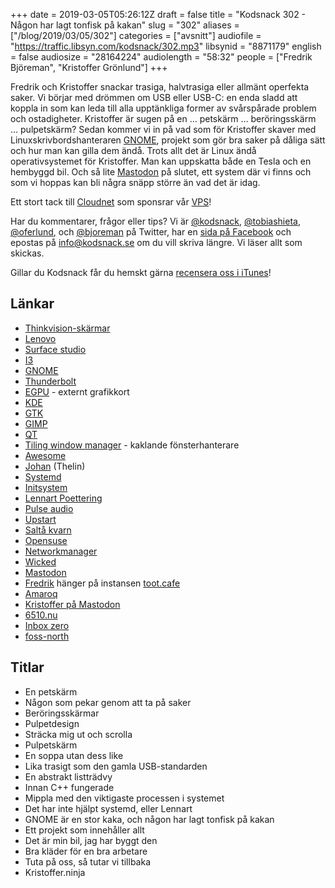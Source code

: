 +++
date = 2019-03-05T05:26:12Z
draft = false
title = "Kodsnack 302 - Någon har lagt tonfisk på kakan"
slug = "302"
aliases = ["/blog/2019/03/05/302"]
categories = ["avsnitt"]
audiofile = "https://traffic.libsyn.com/kodsnack/302.mp3"
libsynid = "8871179"
english = false
audiosize = "28164224"
audiolength = "58:32"
people = ["Fredrik Björeman", "Kristoffer Grönlund"]
+++

Fredrik och Kristoffer snackar trasiga, halvtrasiga eller allmänt operfekta saker. Vi börjar med drömmen om USB eller USB-C: en enda sladd att koppla in som kan leda till alla upptänkliga former av svårspårade problem och ostadigheter. Kristoffer är sugen på en … petskärm … beröringsskärm … pulpetskärm? Sedan kommer vi in på vad som för Kristoffer skaver med Linuxskrivbordshanteraren [GNOME](https://en.wikipedia.org/wiki/GNOME), projekt som gör bra saker på dåliga sätt och hur man kan gilla dem ändå. Trots allt det är Linux ändå operativsystemet för Kristoffer. Man kan uppskatta både en Tesla och en hembyggd bil. Och så lite [Mastodon](https://en.wikipedia.org/wiki/Mastodon_%28software%29) på slutet, ett system där vi finns och som vi hoppas kan bli några snäpp större än vad det är idag.

Ett stort tack till [Cloudnet](http://www.cloudnet.se) som sponsrar vår [VPS](http://en.wikipedia.org/wiki/Virtual_private_server)!

Har du kommentarer, frågor eller tips? Vi är [@kodsnack](https://www.twitter.com/kodsnack), [@tobiashieta](https://www.twitter.com/tobiashieta), [@oferlund](https://www.twitter.com/oferlund), och [@bjoreman](https://www.twitter.com/bjoreman) på Twitter, har en [sida på Facebook](https://www.facebook.com/kodsnack) och epostas på [info@kodsnack.se](mailto:info@kodsnack.se) om du vill skriva längre. Vi läser allt som skickas.

Gillar du Kodsnack får du hemskt gärna [recensera oss i iTunes](http://itunes.apple.com/se/podcast/kodsnack/id561631498?l=en)!

## Länkar ##
* [Thinkvision-skärmar](https://www.lenovo.com/se/sv/accessories-and-monitors/monitors/c/monitors)
* [Lenovo](https://en.wikipedia.org/wiki/Lenovo)
* [Surface studio](https://www.bjoreman.com/thoughts/surfaceStudio.html)
* [I3](https://i3wm.org/)
* [GNOME](https://en.wikipedia.org/wiki/GNOME)
* [Thunderbolt](https://en.wikipedia.org/wiki/Thunderbolt_%28interface%29)
* [EGPU](https://en.wikipedia.org/wiki/Graphics_processing_unit#External_GPU_%28eGPU%29) - externt grafikkort
* [KDE](https://en.wikipedia.org/wiki/KDE)
* [GTK](https://en.wikipedia.org/wiki/GTK)
* [GIMP](https://en.wikipedia.org/wiki/GIMP)
* [QT](https://en.wikipedia.org/wiki/Qt_%28software%29)
* [Tiling window manager](https://en.wikipedia.org/wiki/Tiling_window_manager) - kaklande fönsterhanterare
* [Awesome](https://awesomewm.org/)
* [Johan](http://e8johan.se/) (Thelin)
* [Systemd](https://en.wikipedia.org/wiki/Systemd)
* [Initsystem](https://en.wikipedia.org/wiki/Init)
* [Lennart Poettering](https://en.wikipedia.org/wiki/Lennart_Poettering)
* [Pulse audio](https://www.freedesktop.org/wiki/Software/PulseAudio/)
* [Upstart](http://upstart.ubuntu.com/)
* [Saltå kvarn](https://sv.wikipedia.org/wiki/Salt%C3%A5_kvarn)
* [Opensuse](https://www.opensuse.org/)
* [Networkmanager](https://doc.opensuse.org/documentation/leap/reference/html/book.opensuse.reference/cha.nm.html)
* [Wicked](https://www.suse.com/media/presentation/wicked.pdf)
* [Mastodon](https://en.wikipedia.org/wiki/Mastodon_%28software%29)
* [Fredrik](https://toot.cafe/@bjoreman) hänger på instansen [toot.cafe](https://toot.cafe/web/getting-started)
* [Amaroq](https://github.com/ReticentJohn/Amaroq)
* [Kristoffer på Mastodon](https://mastodon.acc.umu.se/@krig)
* [6510.nu](https://6510.nu/)
* [Inbox zero](http://www.43folders.com/izero)
* [foss-north](https://foss-north.se/2019/)

## Titlar ##
* En petskärm
* Någon som pekar genom att ta på saker
* Beröringsskärmar
* Pulpetdesign
* Sträcka mig ut och scrolla
* Pulpetskärm
* En soppa utan dess like
* Lika trasigt som den gamla USB-standarden
* En abstrakt listträdvy
* Innan C++ fungerade
* Mippla med den viktigaste processen i systemet
* Det har inte hjälpt systemd, eller Lennart
* GNOME är en stor kaka, och någon har lagt tonfisk på kakan
* Ett projekt som innehåller allt
* Det är min bil, jag har byggt den
* Bra kläder för en bra arbetare
* Tuta på oss, så tutar vi tillbaka
* Kristoffer.ninja